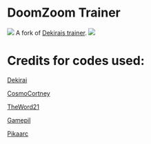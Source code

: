 # DoomZoom Trainer
![](https://i.imgur.com/VDmXvay.png)
A fork of [Dekirais trainer](https://github.com/Dekirai/WindWakerHDTrainer).
![](https://i.imgur.com/DKvZrvX.png)
# Credits for codes used:
[Dekirai](https://gbatemp.net/members/393668/)

[CosmoCortney](https://gbatemp.net/members/327808/)

[TheWord21](https://gbatemp.net/members/350100/)

[Gamepil](https://gbatemp.net/members/399819/)

[Pikaarc](https://gbatemp.net/members/396014/)


